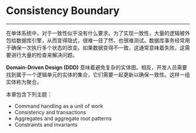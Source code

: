 # Consistency Boundary
---

在单体系统中，对于一致性似乎没有什么要求。为了实现一致性，大量的逻辑被外包给数据库引擎，从而变得隐式，很难一目了然，也很难测试。数据库事务经常用于确保一次执行多个状态的改变。如果数据变得不一致，这通常意味着失败，这需要进行大量的检查来解决问题。

**Domain-Driven Design (DDD)** 意味着避免复杂的实体图。相反，开发人员需要找到属于一个逻辑单元的实体的集合，它们需要一起更新以确保一致性。这样一组实体称为聚合。

本章包含下列主题：
* Command handling as a unit of work
* Consistency and transactions
* Aggregates and aggregate root patterns
* Constraints and invariants